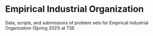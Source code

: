 # Empirical Industrial Organization

Data, scripts, and submissions of problem sets for Empirical Industrial Organization (Spring 2021) at TSE
